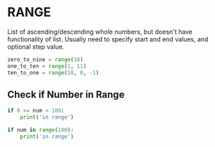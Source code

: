 # RANGE

List of ascending/descending whole numbers, but doesn't have functionality of list. Usually need to specify start and end values, and optional step value.

```python
zero_to_nine = range(10)
one_to_ten = range(1, 11)
ten_to_one = range(10, 0, -1)
```

## Check if Number in Range

```python
if 0 <= num < 100:
    print('in range')

if num in range(100):
    print('in range')
```
